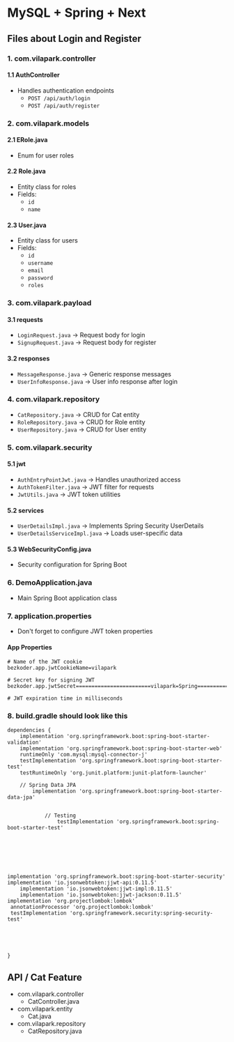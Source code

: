 # MySQL + Spring + Next
## Files about Login and Register

### 1. com.vilapark.controller
#### 1.1 AuthController
- Handles authentication endpoints
  - `POST /api/auth/login`
  - `POST /api/auth/register`

### 2. com.vilapark.models
#### 2.1 ERole.java
- Enum for user roles

#### 2.2 Role.java
- Entity class for roles
- Fields:
  - `id`
  - `name`

#### 2.3 User.java
- Entity class for users
- Fields:
  - `id`
  - `username`
  - `email`
  - `password`
  - `roles`

### 3. com.vilapark.payload
#### 3.1 requests
- `LoginRequest.java` → Request body for login
- `SignupRequest.java` → Request body for register

#### 3.2 responses
- `MessageResponse.java` → Generic response messages
- `UserInfoResponse.java` → User info response after login

### 4. com.vilapark.repository
- `CatRepository.java` → CRUD for Cat entity
- `RoleRepository.java` → CRUD for Role entity
- `UserRepository.java` → CRUD for User entity

### 5. com.vilapark.security
#### 5.1 jwt
- `AuthEntryPointJwt.java` → Handles unauthorized access
- `AuthTokenFilter.java` → JWT filter for requests
- `JwtUtils.java` → JWT token utilities

#### 5.2 services
- `UserDetailsImpl.java` → Implements Spring Security UserDetails
- `UserDetailsServiceImpl.java` → Loads user-specific data

#### 5.3 WebSecurityConfig.java
- Security configuration for Spring Boot

### 6. DemoApplication.java
- Main Spring Boot application class

### 7. application.properties
- Don't forget to configure JWT token properties

#### App Properties
```properties
# Name of the JWT cookie
bezkoder.app.jwtCookieName=vilapark

# Secret key for signing JWT
bezkoder.app.jwtSecret========================vilapark=Spring===========================

# JWT expiration time in milliseconds
```

### 8. build.gradle should look like this
```
dependencies {
    implementation 'org.springframework.boot:spring-boot-starter-validation'
    implementation 'org.springframework.boot:spring-boot-starter-web'
    runtimeOnly 'com.mysql:mysql-connector-j'
    testImplementation 'org.springframework.boot:spring-boot-starter-test'
    testRuntimeOnly 'org.junit.platform:junit-platform-launcher'

    // Spring Data JPA
        implementation 'org.springframework.boot:spring-boot-starter-data-jpa'


            // Testing
                testImplementation 'org.springframework.boot:spring-boot-starter-test'







implementation 'org.springframework.boot:spring-boot-starter-security'
implementation 'io.jsonwebtoken:jjwt-api:0.11.5'
    implementation 'io.jsonwebtoken:jjwt-impl:0.11.5'
    implementation 'io.jsonwebtoken:jjwt-jackson:0.11.5'
implementation 'org.projectlombok:lombok'
 annotationProcessor 'org.projectlombok:lombok'
 testImplementation 'org.springframework.security:spring-security-test'





}

```


## API / Cat Feature

- com.vilapark.controller
  - CatController.java
- com.vilapark.entity
  - Cat.java
- com.vilapark.repository
  - CatRepository.java








